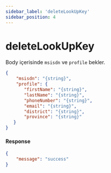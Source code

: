 ```yaml
---
sidebar_label: 'deleteLookUpKey'
sidebar_position: 4
---
```


# deleteLookUpKey
Body içerisinde `msisdn` ve `profile` bekler.

```json
{
    "msisdn": "{string}",
    "profile": {
       "firstName": "{string}",
       "lastName": "{string}",
       "phoneNumber": "{string}",
       "email": "{string}",
       "district": "{string}",
       "province": "{string}"
   }
}
```
#### Response
```json
{
    "message": "success"
}
```